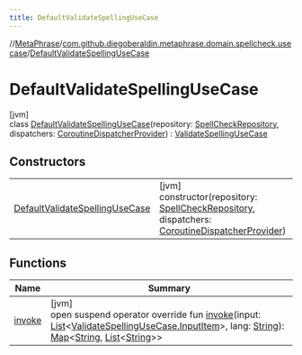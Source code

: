 ```yaml
---
title: DefaultValidateSpellingUseCase
---
```

//[MetaPhrase](../../../index.html)/[com.github.diegoberaldin.metaphrase.domain.spellcheck.usecase](../index.html)/[DefaultValidateSpellingUseCase](index.html)



# DefaultValidateSpellingUseCase



[jvm]\
class [DefaultValidateSpellingUseCase](index.html)(repository: [SpellCheckRepository](../../com.github.diegoberaldin.metaphrase.domain.spellcheck.repo/-spell-check-repository/index.html), dispatchers: [CoroutineDispatcherProvider](../../com.github.diegoberaldin.metaphrase.core.common.coroutines/-coroutine-dispatcher-provider/index.html)) : [ValidateSpellingUseCase](../-validate-spelling-use-case/index.html)



## Constructors


| | |
|---|---|
| [DefaultValidateSpellingUseCase](-default-validate-spelling-use-case.html) | [jvm]<br>constructor(repository: [SpellCheckRepository](../../com.github.diegoberaldin.metaphrase.domain.spellcheck.repo/-spell-check-repository/index.html), dispatchers: [CoroutineDispatcherProvider](../../com.github.diegoberaldin.metaphrase.core.common.coroutines/-coroutine-dispatcher-provider/index.html)) |


## Functions


| Name | Summary |
|---|---|
| [invoke](invoke.html) | [jvm]<br>open suspend operator override fun [invoke](invoke.html)(input: [List](https://kotlinlang.org/api/latest/jvm/stdlib/kotlin.collections/-list/index.html)&lt;[ValidateSpellingUseCase.InputItem](../-validate-spelling-use-case/-input-item/index.html)&gt;, lang: [String](https://kotlinlang.org/api/latest/jvm/stdlib/kotlin/-string/index.html)): [Map](https://kotlinlang.org/api/latest/jvm/stdlib/kotlin.collections/-map/index.html)&lt;[String](https://kotlinlang.org/api/latest/jvm/stdlib/kotlin/-string/index.html), [List](https://kotlinlang.org/api/latest/jvm/stdlib/kotlin.collections/-list/index.html)&lt;[String](https://kotlinlang.org/api/latest/jvm/stdlib/kotlin/-string/index.html)&gt;&gt; |

